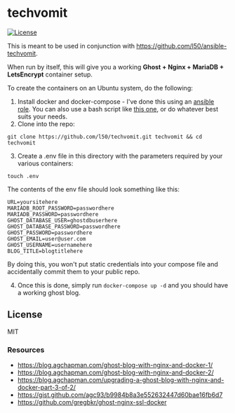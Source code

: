 # techvomit
[![License](http://img.shields.io/:license-mit-blue.svg)](https://github.com/l50/techvomit/blob/master/LICENSE)


This is meant to be used in conjunction with https://github.com/l50/ansible-techvomit.

When run by itself, this will give you a working **Ghost + Nginx + MariaDB + LetsEncrypt** container setup. 

To create the containers on an Ubuntu system, do the following:
1. Install docker and docker-compose - I've done this using an [ansible role](https://github.com/angstwad/docker.ubuntu). You can also use a bash script like [this one](https://gist.github.com/wdullaer/f1af16bd7e970389bad3), or do whatever best suits your needs.
2. Clone into the repo:
```
git clone https://github.com/l50/techvomit.git techvomit && cd techvomit
```
3. Create a .env file in this directory with the parameters required by your various containers:
```
touch .env
```
The contents of the env file should look something like this:
```
URL=yoursitehere
MARIADB_ROOT_PASSWORD=passwordhere
MARIADB_PASSWORD=passwordhere
GHOST_DATABASE_USER=ghostdbuserhere
GHOST_DATABASE_PASSWORD=passwordhere
GHOST_PASSWORD=passwordhere
GHOST_EMAIL=user@user.com
GHOST_USERNAME=usernamehere
BLOG_TITLE=blogtitlehere
```
By doing this, you won't put static credentials into your compose file and accidentally commit them to your public repo. 

4. Once this is done, simply run ```docker-compose up -d``` and you should have a working ghost blog.

## License
MIT

### Resources
- https://blog.agchapman.com/ghost-blog-with-nginx-and-docker-1/
- https://blog.agchapman.com/ghost-blog-with-nginx-and-docker-2/
- https://blog.agchapman.com/upgrading-a-ghost-blog-with-nginx-and-docker-part-3-of-2/
- https://gist.github.com/agc93/b9984b8a3e552632447d60bae16fb6d7
- https://github.com/gregbkr/ghost-nginx-ssl-docker
